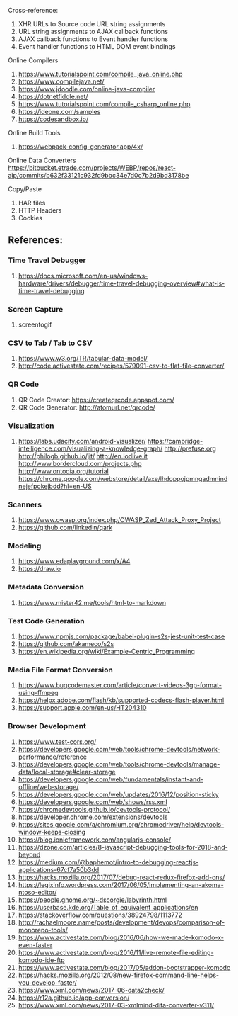 Cross-reference:
1. XHR URLs to Source code URL string assignments
1. URL string assignments to AJAX callback functions
1. AJAX callback functions to Event handler functions
1. Event handler functions to HTML DOM event bindings

Online Compilers
1. https://www.tutorialspoint.com/compile_java_online.php
1. https://www.compilejava.net/
1. https://www.jdoodle.com/online-java-compiler
1. https://dotnetfiddle.net/
1. https://www.tutorialspoint.com/compile_csharp_online.php
1. https://ideone.com/samples
1. https://codesandbox.io/

Online Build Tools
1. https://webpack-config-generator.app/4x/

Online Data Converters
https://bitbucket.etrade.com/projects/WEBP/repos/react-aip/commits/b632f33121c932fd9bbc34e7d0c7b2d9bd3178be

Copy/Paste
1. HAR files
1. HTTP Headers
1. Cookies 


## References:

### Time Travel Debugger
1. https://docs.microsoft.com/en-us/windows-hardware/drivers/debugger/time-travel-debugging-overview#what-is-time-travel-debugging

### Screen Capture
1. screentogif

### CSV to Tab / Tab to CSV
1. https://www.w3.org/TR/tabular-data-model/
1. http://code.activestate.com/recipes/579091-csv-to-flat-file-converter/

### QR Code
1. QR Code Creator: https://createqrcode.appspot.com/
1. QR Code Generator: http://atomurl.net/qrcode/

### Visualization
1. https://labs.udacity.com/android-visualizer/
https://cambridge-intelligence.com/visualizing-a-knowledge-graph/
http://prefuse.org
http://philogb.github.io/jit/
http://en.lodlive.it
http://www.bordercloud.com/projects.php
http://www.ontodia.org/tutorial
https://chrome.google.com/webstore/detail/axe/lhdoppojpmngadmnindnejefpokejbdd?hl=en-US

### Scanners
1. https://www.owasp.org/index.php/OWASP_Zed_Attack_Proxy_Project
1. https://github.com/linkedin/qark

### Modeling
1. https://www.edaplayground.com/x/A4
1. https://draw.io

### Metadata Conversion
1. https://www.mister42.me/tools/html-to-markdown

### Test Code Generation
1. https://www.npmjs.com/package/babel-plugin-s2s-jest-unit-test-case
1. https://github.com/akameco/s2s
1. https://en.wikipedia.org/wiki/Example-Centric_Programming

### Media File Format Conversion
1. https://www.bugcodemaster.com/article/convert-videos-3gp-format-using-ffmpeg
1. https://helpx.adobe.com/flash/kb/supported-codecs-flash-player.html
1. https://support.apple.com/en-us/HT204310

### Browser Development
1. https://www.test-cors.org/
1. https://developers.google.com/web/tools/chrome-devtools/network-performance/reference
1. https://developers.google.com/web/tools/chrome-devtools/manage-data/local-storage#clear-storage
1. https://developers.google.com/web/fundamentals/instant-and-offline/web-storage/
1. https://developers.google.com/web/updates/2016/12/position-sticky
1. https://developers.google.com/web/shows/rss.xml
1. https://chromedevtools.github.io/devtools-protocol/
1. https://developer.chrome.com/extensions/devtools
1. https://sites.google.com/a/chromium.org/chromedriver/help/devtools-window-keeps-closing
1. https://blog.ionicframework.com/angularjs-console/
1. https://dzone.com/articles/8-javascript-debugging-tools-for-2018-and-beyond
1. https://medium.com/@baphemot/intro-to-debugging-reactjs-applications-67cf7a50b3dd
1. https://hacks.mozilla.org/2017/07/debug-react-redux-firefox-add-ons/
1. https://legixinfo.wordpress.com/2017/06/05/implementing-an-akoma-ntoso-editor/
1. https://people.gnome.org/~dscorgie/labyrinth.html
1. https://userbase.kde.org/Table_of_equivalent_applications/en
1. https://stackoverflow.com/questions/38924798/1113772
1. http://rachaelmoore.name/posts/development/devops/comparison-of-monorepo-tools/
1. https://www.activestate.com/blog/2016/06/how-we-made-komodo-x-even-faster
1. https://www.activestate.com/blog/2016/11/live-remote-file-editing-komodo-ide-ftp
1. https://www.activestate.com/blog/2017/05/addon-bootstrapper-komodo
1. https://hacks.mozilla.org/2012/08/new-firefox-command-line-helps-you-develop-faster/
1. https://www.xml.com/news/2017-06-data2check/
1. https://r12a.github.io/app-conversion/
1. https://www.xml.com/news/2017-03-xmlmind-dita-converter-v311/